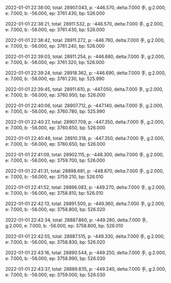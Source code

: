 2022-01-01 22:38:00, total: 28907.043, p: -446.570, delta:7.000 手, g:2.000, e: 7.000, b: -56.000, ep: 3761.430, bp: 526.000

2022-01-01 22:38:21, total: 28911.532, p: -446.570, delta:7.000 手, g:2.000, e: 7.000, b: -56.000, ep: 3761.430, bp: 526.000

2022-01-01 22:38:42, total: 28911.272, p: -446.760, delta:7.000 手, g:2.000, e: 7.000, b: -56.000, ep: 3761.240, bp: 526.000

2022-01-01 22:39:03, total: 28911.254, p: -446.680, delta:7.000 手, g:2.000, e: 7.000, b: -56.000, ep: 3761.320, bp: 526.000

2022-01-01 22:39:24, total: 28918.362, p: -446.690, delta:7.000 手, g:2.000, e: 7.000, b: -56.000, ep: 3761.230, bp: 525.990

2022-01-01 22:39:45, total: 28911.610, p: -447.050, delta:7.000 手, g:2.000, e: 7.000, b: -56.000, ep: 3760.950, bp: 526.000

2022-01-01 22:40:06, total: 28907.712, p: -447.140, delta:7.000 手, g:2.000, e: 7.000, b: -56.000, ep: 3760.780, bp: 525.990

2022-01-01 22:40:27, total: 28907.709, p: -447.350, delta:7.000 手, g:2.000, e: 7.000, b: -56.000, ep: 3760.650, bp: 526.000

2022-01-01 22:40:48, total: 28910.318, p: -447.350, delta:7.000 手, g:2.000, e: 7.000, b: -56.000, ep: 3760.650, bp: 526.000

2022-01-01 22:41:09, total: 28902.115, p: -448.300, delta:7.000 手, g:2.000, e: 7.000, b: -56.000, ep: 3759.700, bp: 526.000

2022-01-01 22:41:31, total: 28898.681, p: -448.870, delta:7.000 手, g:2.000, e: 7.000, b: -56.000, ep: 3759.210, bp: 526.010

2022-01-01 22:41:52, total: 28896.083, p: -449.270, delta:7.000 手, g:2.000, e: 7.000, b: -56.000, ep: 3758.810, bp: 526.010

2022-01-01 22:42:13, total: 28891.500, p: -449.360, delta:7.000 手, g:2.000, e: 7.000, b: -56.000, ep: 3758.800, bp: 526.020

2022-01-01 22:42:34, total: 28887.860, p: -449.280, delta:7.000 手, g:2.000, e: 7.000, b: -56.000, ep: 3758.800, bp: 526.010

2022-01-01 22:42:55, total: 28887.515, p: -449.330, delta:7.000 手, g:2.000, e: 7.000, b: -56.000, ep: 3758.830, bp: 526.020

2022-01-01 22:43:16, total: 28890.544, p: -449.250, delta:7.000 手, g:2.000, e: 7.000, b: -56.000, ep: 3758.990, bp: 526.030

2022-01-01 22:43:37, total: 28889.835, p: -449.240, delta:7.000 手, g:2.000, e: 7.000, b: -56.000, ep: 3759.000, bp: 526.030